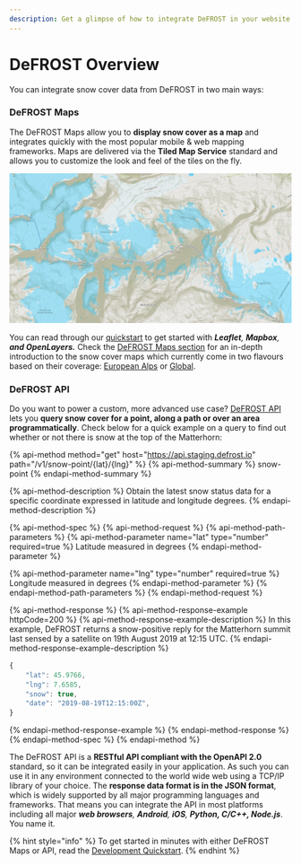 ```yaml
---
description: Get a glimpse of how to integrate DeFROST in your website or mobile app.
---
```


# DeFROST Overview

You can integrate snow cover data from DeFROST in two main ways:

### DeFROST Maps

The DeFROST Maps allow you to **display snow cover as a map** and integrates quickly with the most popular mobile & web mapping frameworks. Maps are delivered via the **Tiled Map Service** standard and allows you to customize the look and feel of the tiles on the fly. 

![DeFROST Snow Cover layer displayed over a Mapbox base map](.gitbook/assets/image.png)

You can read through our [quickstart](introduction/defrost-api-and-map-service.md#step-3-display-the-snow-cover-map-layer) to get started with _**Leaflet**, **Mapbox**, **and OpenLayers.**_ Check the [DeFROST Maps section](defrost-maps/overview.md) for an in-depth introduction to the snow cover maps which currently come in two flavours based on their coverage: [European Alps](defrost-maps/european-alps-map.md) or [Global](defrost-maps/global-map.md).

### DeFROST API

Do you want to power a custom, more advanced use case? [DeFROST API](https://staging.defrost.io/api-docs) lets you **query snow cover for a point, along a path or over an area programmatically**. Check below for a quick example on a query to find out whether or not there is snow at the top of the Matterhorn:

{% api-method method="get" host="https://api.staging.defrost.io" path="/v1/snow-point/{lat}/{lng}" %}
{% api-method-summary %}
snow-point
{% endapi-method-summary %}

{% api-method-description %}
Obtain the latest snow status data for a specific coordinate expressed in latitude and longitude degrees.
{% endapi-method-description %}

{% api-method-spec %}
{% api-method-request %}
{% api-method-path-parameters %}
{% api-method-parameter name="lat" type="number" required=true %}
Latitude measured in degrees
{% endapi-method-parameter %}

{% api-method-parameter name="lng" type="number" required=true %}
Longitude measured in degrees
{% endapi-method-parameter %}
{% endapi-method-path-parameters %}
{% endapi-method-request %}

{% api-method-response %}
{% api-method-response-example httpCode=200 %}
{% api-method-response-example-description %}
In this example, DeFROST returns a snow-positive reply for the Matterhorn summit last sensed by a satellite on 19th August 2019 at 12:15 UTC.
{% endapi-method-response-example-description %}

```javascript
{
    "lat": 45.9766,
    "lng": 7.6585, 
    "snow": true,
    "date": "2019-08-19T12:15:00Z",
}
```
{% endapi-method-response-example %}
{% endapi-method-response %}
{% endapi-method-spec %}
{% endapi-method %}

The DeFROST API is a **RESTful API compliant with the OpenAPI 2.0** standard, so it can be integrated easily in your application.  As such you can use it in any environment connected to the world wide web using a TCP/IP library of your choice.  The **response data format is in the JSON format**, which is widely supported by all major programming languages and frameworks. That means you can integrate the API in most platforms including all major _**web browsers**, **Android**, **iOS**, **Python, C/C++, Node.js**_. You name it. 

{% hint style="info" %}
To get started in minutes with either DeFROST Maps or API, read the [Development Quickstart](introduction/defrost-api-and-map-service.md).
{% endhint %}

